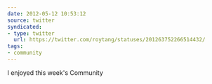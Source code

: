 ```yaml
---
date: 2012-05-12 10:53:12
source: twitter
syndicated:
- type: twitter
  url: https://twitter.com/roytang/statuses/201263752266514432/
tags:
- community
---
```


I enjoyed this week's Community